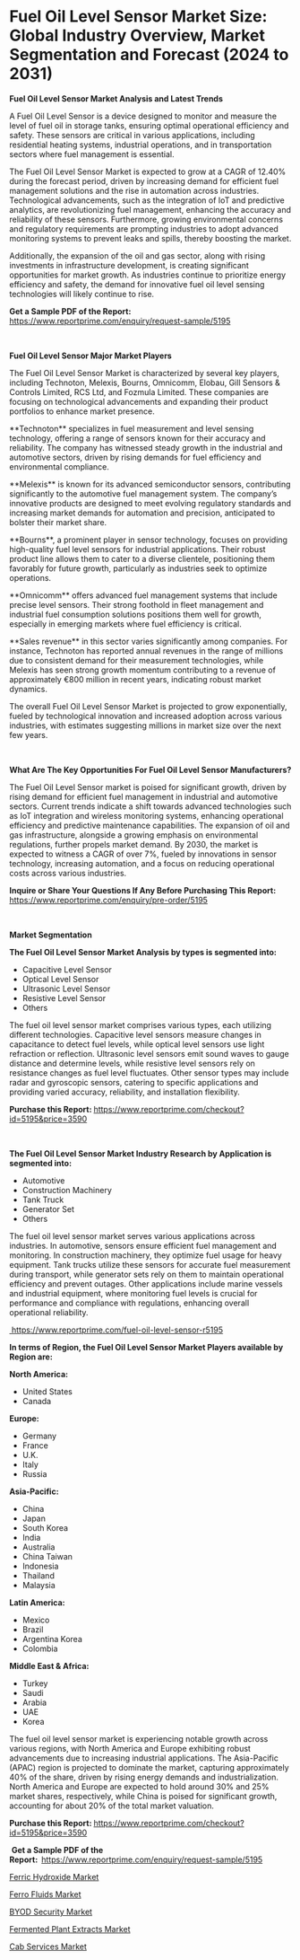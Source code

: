 <p><h1>Fuel Oil Level Sensor Market Size: Global Industry Overview, Market Segmentation and Forecast (2024 to 2031)</h1></p><p><strong>Fuel Oil Level Sensor Market Analysis and Latest Trends</strong></p>
<p><p>A Fuel Oil Level Sensor is a device designed to monitor and measure the level of fuel oil in storage tanks, ensuring optimal operational efficiency and safety. These sensors are critical in various applications, including residential heating systems, industrial operations, and in transportation sectors where fuel management is essential.</p><p>The Fuel Oil Level Sensor Market is expected to grow at a CAGR of 12.40% during the forecast period, driven by increasing demand for efficient fuel management solutions and the rise in automation across industries. Technological advancements, such as the integration of IoT and predictive analytics, are revolutionizing fuel management, enhancing the accuracy and reliability of these sensors. Furthermore, growing environmental concerns and regulatory requirements are prompting industries to adopt advanced monitoring systems to prevent leaks and spills, thereby boosting the market.</p><p>Additionally, the expansion of the oil and gas sector, along with rising investments in infrastructure development, is creating significant opportunities for market growth. As industries continue to prioritize energy efficiency and safety, the demand for innovative fuel oil level sensing technologies will likely continue to rise.</p></p>
<p><strong>Get a Sample PDF of the Report:&nbsp;</strong> <a href="https://www.reportprime.com/enquiry/request-sample/5195?utm_campaign=1117&utm_medium=2&utm_source=Github&utm_content=ia&utm_term=15112024&utm_id=fuel-oil-level-sensor">https://www.reportprime.com/enquiry/request-sample/5195</a></p>
<p>&nbsp;</p>
<p><strong>Fuel Oil Level Sensor Major Market Players</strong></p>
<p><p>The Fuel Oil Level Sensor Market is characterized by several key players, including Technoton, Melexis, Bourns, Omnicomm, Elobau, Gill Sensors & Controls Limited, RCS Ltd, and Fozmula Limited. These companies are focusing on technological advancements and expanding their product portfolios to enhance market presence.</p><p>**Technoton** specializes in fuel measurement and level sensing technology, offering a range of sensors known for their accuracy and reliability. The company has witnessed steady growth in the industrial and automotive sectors, driven by rising demands for fuel efficiency and environmental compliance.</p><p>**Melexis** is known for its advanced semiconductor sensors, contributing significantly to the automotive fuel management system. The company’s innovative products are designed to meet evolving regulatory standards and increasing market demands for automation and precision, anticipated to bolster their market share.</p><p>**Bourns**, a prominent player in sensor technology, focuses on providing high-quality fuel level sensors for industrial applications. Their robust product line allows them to cater to a diverse clientele, positioning them favorably for future growth, particularly as industries seek to optimize operations.</p><p>**Omnicomm** offers advanced fuel management systems that include precise level sensors. Their strong foothold in fleet management and industrial fuel consumption solutions positions them well for growth, especially in emerging markets where fuel efficiency is critical.</p><p>**Sales revenue** in this sector varies significantly among companies. For instance, Technoton has reported annual revenues in the range of millions due to consistent demand for their measurement technologies, while Melexis has seen strong growth momentum contributing to a revenue of approximately €800 million in recent years, indicating robust market dynamics.</p><p>The overall Fuel Oil Level Sensor Market is projected to grow exponentially, fueled by technological innovation and increased adoption across various industries, with estimates suggesting millions in market size over the next few years.</p></p>
<p>&nbsp;</p>
<p><strong>What Are The Key Opportunities For Fuel Oil Level Sensor Manufacturers?</strong></p>
<p><p>The Fuel Oil Level Sensor market is poised for significant growth, driven by rising demand for efficient fuel management in industrial and automotive sectors. Current trends indicate a shift towards advanced technologies such as IoT integration and wireless monitoring systems, enhancing operational efficiency and predictive maintenance capabilities. The expansion of oil and gas infrastructure, alongside a growing emphasis on environmental regulations, further propels market demand. By 2030, the market is expected to witness a CAGR of over 7%, fueled by innovations in sensor technology, increasing automation, and a focus on reducing operational costs across various industries.</p></p>
<p><strong>Inquire or Share Your Questions If Any Before Purchasing This Report:</strong> <a href="https://www.reportprime.com/enquiry/pre-order/5195?utm_campaign=1117&utm_medium=2&utm_source=Github&utm_content=ia&utm_term=15112024&utm_id=fuel-oil-level-sensor">https://www.reportprime.com/enquiry/pre-order/5195</a></p>
<p>&nbsp;</p>
<p><strong>Market Segmentation</strong></p>
<p><strong>The Fuel Oil Level Sensor Market Analysis by types is segmented into:</strong></p>
<p><ul><li>Capacitive Level Sensor</li><li>Optical Level Sensor</li><li>Ultrasonic Level Sensor</li><li>Resistive Level Sensor</li><li>Others</li></ul></p>
<p><p>The fuel oil level sensor market comprises various types, each utilizing different technologies. Capacitive level sensors measure changes in capacitance to detect fuel levels, while optical level sensors use light refraction or reflection. Ultrasonic level sensors emit sound waves to gauge distance and determine levels, while resistive level sensors rely on resistance changes as fuel level fluctuates. Other sensor types may include radar and gyroscopic sensors, catering to specific applications and providing varied accuracy, reliability, and installation flexibility.</p></p>
<p><strong>Purchase this Report:&nbsp;</strong><a href="https://www.reportprime.com/checkout?id=5195&price=3590&utm_campaign=1117&utm_medium=2&utm_source=Github&utm_content=ia&utm_term=15112024&utm_id=fuel-oil-level-sensor">https://www.reportprime.com/checkout?id=5195&price=3590</a></p>
<p>&nbsp;</p>
<p><strong>The Fuel Oil Level Sensor Market Industry Research by Application is segmented into:</strong></p>
<p><ul><li>Automotive</li><li>Construction Machinery</li><li>Tank Truck</li><li>Generator Set</li><li>Others</li></ul></p>
<p><p>The fuel oil level sensor market serves various applications across industries. In automotive, sensors ensure efficient fuel management and monitoring. In construction machinery, they optimize fuel usage for heavy equipment. Tank trucks utilize these sensors for accurate fuel measurement during transport, while generator sets rely on them to maintain operational efficiency and prevent outages. Other applications include marine vessels and industrial equipment, where monitoring fuel levels is crucial for performance and compliance with regulations, enhancing overall operational reliability.</p></p>
<p><a href="https://www.reportprime.com/fuel-oil-level-sensor-r5195?utm_campaign=1117&utm_medium=2&utm_source=Github&utm_content=ia&utm_term=15112024&utm_id=fuel-oil-level-sensor">&nbsp;https://www.reportprime.com/fuel-oil-level-sensor-r5195</a></p>
<p><strong>In terms of Region, the Fuel Oil Level Sensor Market Players available by Region are:</strong></p>
<p>
    <p> <strong> North America: </strong>
        <ul>
            <li>United States</li>
            <li>Canada</li>
        </ul>
        </p> 
    <p> <strong> Europe: </strong>
        <ul>
            <li>Germany</li>
            <li>France</li>
            <li>U.K.</li>
            <li>Italy</li>
            <li>Russia</li>
        </ul>
        </p> 
    <p> <strong> Asia-Pacific: </strong>
        <ul>
            <li>China</li>
            <li>Japan</li>
            <li>South Korea</li>
            <li>India</li>
            <li>Australia</li>
            <li>China Taiwan</li>
            <li>Indonesia</li>
            <li>Thailand</li>
            <li>Malaysia</li>
        </ul>
        </p> 
    <p> <strong> Latin America: </strong>
        <ul>
            <li>Mexico</li>
            <li>Brazil</li>
            <li>Argentina Korea</li>
            <li>Colombia</li>
        </ul>
        </p> 
    <p> <strong> Middle East & Africa: </strong>
        <ul>
            <li>Turkey</li>
            <li>Saudi</li>
            <li>Arabia</li>
            <li>UAE</li>
            <li>Korea</li>
        </ul>
    </p>
    </p>
<p><p>The fuel oil level sensor market is experiencing notable growth across various regions, with North America and Europe exhibiting robust advancements due to increasing industrial applications. The Asia-Pacific (APAC) region is projected to dominate the market, capturing approximately 40% of the share, driven by rising energy demands and industrialization. North America and Europe are expected to hold around 30% and 25% market shares, respectively, while China is poised for significant growth, accounting for about 20% of the total market valuation.</p></p>
<p><strong>Purchase this Report: </strong><a href="https://www.reportprime.com/checkout?id=5195&price=3590&utm_campaign=1117&utm_medium=2&utm_source=Github&utm_content=ia&utm_term=15112024&utm_id=fuel-oil-level-sensor">https://www.reportprime.com/checkout?id=5195&price=3590</a></p>
<p>&nbsp;<strong>Get a Sample PDF of the Report:&nbsp;&nbsp;</strong><a href="https://www.reportprime.com/enquiry/request-sample/5195?utm_campaign=1117&utm_medium=2&utm_source=Github&utm_content=ia&utm_term=15112024&utm_id=fuel-oil-level-sensor">https://www.reportprime.com/enquiry/request-sample/5195</a></p>
<p><strong></strong></p>
<p><p><a href="https://www.linkedin.com/pulse/key-drivers-ferric-hydroxide-market-trends-future-outlook-2024-2031-150ic?utm_campaign=1117&utm_medium=2&utm_source=Github&utm_content=ia&utm_term=15112024&utm_id=fuel-oil-level-sensor">Ferric Hydroxide Market</a></p><p><a href="https://www.linkedin.com/pulse/ferro-fluids-market-outlook-complete-industry-analysis-2024-q1klc?utm_campaign=1117&utm_medium=2&utm_source=Github&utm_content=ia&utm_term=15112024&utm_id=fuel-oil-level-sensor">Ferro Fluids Market</a></p><p><a href="https://issuu.com/reportprime-2/docs/byod-security-market-size-2030.pptx_657d027e13ceb1?utm_campaign=1117&utm_medium=2&utm_source=Github&utm_content=ia&utm_term=15112024&utm_id=fuel-oil-level-sensor">BYOD Security Market</a></p><p><a href="https://www.linkedin.com/pulse/fermented-plant-extracts-market-trends-focusing-insight-forecast-8hq9c?utm_campaign=1117&utm_medium=2&utm_source=Github&utm_content=ia&utm_term=15112024&utm_id=fuel-oil-level-sensor">Fermented Plant Extracts Market</a></p><p><a href="https://issuu.com/reportprime-2/docs/cab-services-market-size-2030.pptx_f0a024966a19c8?utm_campaign=1117&utm_medium=2&utm_source=Github&utm_content=ia&utm_term=15112024&utm_id=fuel-oil-level-sensor">Cab Services Market</a></p></p>